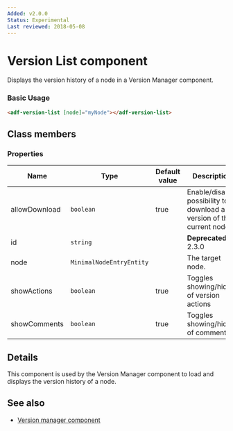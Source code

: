 ```yaml
---
Added: v2.0.0
Status: Experimental
Last reviewed: 2018-05-08
---
```


# Version List component

Displays the version history of a node in a Version Manager component.

### Basic Usage

```html
<adf-version-list [node]="myNode"></adf-version-list>
```

## Class members

### Properties

| Name | Type | Default value | Description |
| -- | -- | -- | -- |
| allowDownload | `boolean` | true | Enable/disable possibility to download a version of the current node. |
| id | `string` |  | **Deprecated:** in 2.3.0 |
| node | `MinimalNodeEntryEntity` |  | The target node. |
| showActions | `boolean` | true | Toggles showing/hiding of version actions |
| showComments | `boolean` | true | Toggles showing/hiding of comments |

## Details

This component is used by the Version Manager component to
load and displays the version history of a node.

## See also

-   [Version manager component](version-manager.component.md)

